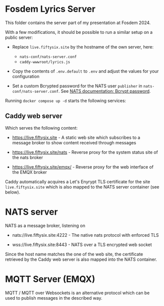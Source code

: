 # Fosdem Lyrics Server

This folder contains the server part of my presentation at Fosdem 2024.

With a few modifications, it should be possible to run a similar setup on a public server:

- Replace `live.fiftysix.site` by the hostname of the own server, here:
  - `nats-conf/nats-server.conf`
  - `caddy-wwwroot/lyrics.js`
- Copy the contents of `.env.default` to `.env` and adjust the values for your configuration

- Set a custom Bcrypted password for the NATS user `publisher` in `nats-conf/nats-server.conf`. See [NATS documentation: Bcrypt password](https://docs.nats.io/running-a-nats-service/configuration/securing_nats/auth_intro/username_password#bcrypted-passwords).

Running `docker compose up -d` starts the following services:

## Caddy web server

Which serves the following content:

- https://live.fiftysix.site - A static web site which subscribes to a message broker to show content received through messages

- https://live.fiftysix.site/nats - Reverse proxy for the system status site of the nats broker

- https://live.fiftysix.site/emqx/ - Reverse proxy for the web interface of the EMQX broker

Caddy automatically acquires a Let's Enyrypt TLS certificate for the site `live.fiftysix.site` which is also mapped to the NATS server container (see below).


# NATS server

NATS as a message broker, listening on

- nats://live.fiftysix.site:4222 - The native nats protocol with enforced TLS 

- wss://live.fiftysix.site:8443 - NATS over a TLS encrypted web socket

Since the host name matches the one of the web site, the certificate retrieved by the Caddy web server is also mapped into the NATS container.

# MQTT Server (EMQX)

MQTT / MQTT over Websockets is an alternative protocol which can be used to publish messages in the described way.